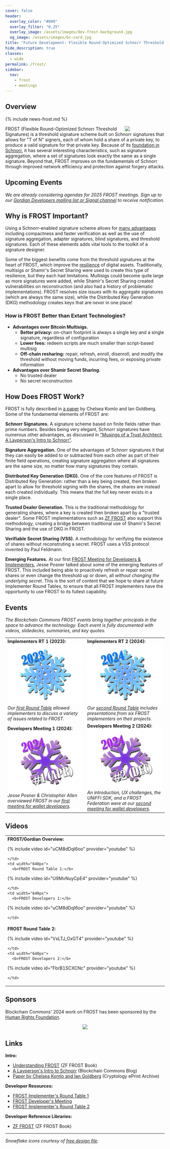 ```yaml
---
cover: false
header:
  overlay_color: "#000"
  overlay_filter: "0.25"
  overlay_image: /assets/images/dev-frost-background.jpg
  og_image: /assets/images/bc-card.jpg
title: "Future Development: Flexible Round-Optimized Schnorr Threshold Signatures (FROST)"
hide_description: true
classes:
  - wide
permalink: /frost/
sidebar:
  nav:
    - frost
    - meetings
---
```


## Overview

{% include news-frost.md %}

<a href="/crypto-stack/"><img src="https://developer.blockchaincommons.com/assets/images/bc-stack-crypto-frost.png" style="margin-left: 20px; float: right" width="25%"></a>

FROST (Flexible Round-Optimized Schnorr Threshold Signatures) is a threshold signature scheme built on Schnorr signatures that allows for
"T of N" signers, each of whom hold a share of a private key, to produce a valid signature for that private key. Because of its
[foundation in Schnorr](https://www.blockchaincommons.com/musings/Schnorr-Intro/), it has several interesting characteristics, such as signature aggregation,
where a set of signatures look exactly the same as a single signature. Beyond that, FROST improves on the fundamentals
of Schnorr through improved network efficiency and protection against forgery attacks.

## Upcoming Events

_We are already considering agendas for 2025 FROST meetings. Sign up to our [Gordian Developers mailing list or Signal channel](https://www.blockchaincommons.com/subscribe/) to receive notification._

## Why is FROST Important?

Using a Schnorr-enabled signature scheme allows for [many advantages](https://www.blockchaincommons.com/musings/Schnorr-Intro/) including compactness
and faster verification as well as the use of signature aggregation, adapter signatures, blind signatures, and threshold signatures. Each of
these elements adds vital tools to the toolkit of a signature designer.

Some of the biggest benefits come from the threshold signatures at the heart of FROST, which improve
the [resilience](/principles/) of digital assets. Traditionally, multisigs or Shamir's Secret Sharing were used to create this type of
resilience, but they each had limitations. Multisigs could become quite large as more signatures were added, while Shamir's Secret
Sharing created vulnerabilities on reconstruction (and also had a history of problematic implementations). FROST resolves size issues
with its aggregate signatures (which are always the same size), while the Distributed Key Generation (DKG) methodology creates keys that are _never_ in
one place!

### How is FROST Better than Extant Technologies?

* **Advantages over Bitcoin Multisigs.** 
   * **Better privacy:** on-chain footprint is always a single key and a single signature, regardless of configuration
   * **Lower fees:** redeem scripts are much smaller than script-based multisig
   * **Off-chain resharing:** repair, refresh, enroll, disenroll, and modify the threshold without moving funds, incurring fees, or exposing private information
* **Advantages over Shamir Secret Sharing.**
   * No trusted dealer
   * No secret reconstruction

## How Does FROST Work?

FROST is fully described in [a paper](https://eprint.iacr.org/2020/852.pdf) by Chelsea Komlo and Ian Goldberg. Some of the fundamental elements
of FROST are:

**Schnorr Signatures.** A signature scheme based on finite fields rather than prime numbers. Besides being very elegant, Schnorr signatures have numerous other advantages, as discussed in ["Musings of a Trust
Architect: A Layperson's Intro to Schnorr"](https://www.blockchaincommons.com/musings/Schnorr-Intro/).

**Signature Aggregation.** One of the advantages of Schnorr signatures it that they can easily be added to or subtracted
from each other as part of their finite field operations, creating signature aggregation where all signatures are the same size, no matter how
many signatures they contain. 

**Distributed Key Generation (DKG).** One of the core features of FROST is Distributed Key Generation: rather than a key being created,
then broken apart to allow for threshold signing with the shares, the shares are instead each created individually. This means that the full key never exists in a single place.

**Trusted Dealer Generation.** This is the traditional methodology for generating shares, where a key is created then broken apart by
a "trusted dealer". Some FROST implementations such as [ZF FROST](https://frost.zfnd.org/index.html) also support this methodology, creating
a bridge between traditional use of Shamir's Secret Sharing and the use of DKG in FROST.

**Verifiable Secret Sharing (VSS).** A methodology for verifying the existence of shares without reconstruting a secret. FROST uses a
VSS protocol invented by Paul Feldmann. 

**Emerging Features.** At our first [FROST Meeting for Developers & Implementers](https://www.youtube.com/watch?v=uCM8dDql6oo&t=2762s), Jesse Posner talked about some of the emerging features of FROST. This included being able to proactively refresh or repair secret shares or even change the threshold up or down, all _without changing the underlying secret_. This is the sort of content that we hope to share at future Implementer Round Tables, to ensure that all FROST implementers have the opportunity to use FROST to its fullest capability.

## Events

_The Blockchain Commons FROST events bring together principals in the space to advance the technology. Each event is fully documented with videos, slidedecks, summaries, and key quotes._

<table width="100%">
  <tr>
    <td width="640px">
      <b>Implementers RT 1 (2023):</b>
      <a href="meeting1">
        <img src="/assets/images/frost-implementers-2023.png">
      </a>
      <i>Our <a href="meeting1">first Round Table</a> allowed implementers to discuss a variety of issues related to FROST.</i>
    </td>
    <td width="640px">
      <b>Implementers RT 2 (2024):</b>
      <a href="meeting2">
        <img src="/assets/images/frost-implementers-2024.png">
      </a>
      <i>Our <a href="meeting2">second Round Table</a> includes presentations from six FROST implementers on their projects.</i>
    </td>
  </tr>
  <tr>
    <td width="640px">
      <b>Developers Meeting 1 (2024):</b>
      <a href="developers1">
        <img src="/assets/images/frost-developers-2024-1.png">
      </a>
      <i>Jesse Posner & Christopher Allen overviewed FROST in our <a href="developers1">first meeting for wallet developers</a>.</i>
    </td>
    <td width="640px">
      <b>Developers Meeting 2 (2024):</b>
      <a href="developers2">
        <img src="/assets/images/frost-developers-2024-2.png">
      </a>
      <i>An introduction, UX challenges, the UNiFFI SDK, and a FROST Federation were at our <a href="developers2">second meeting for wallet developers</a>.</i>
    </td>
  </tr>
</table>

## Videos

<table width="100%">
  <tr>
    <td width="640px">
      <b>FROST/Gordian Overview:</b>

{% include video id="uCM8dDql6oo" provider="youtube" %}

    </td>
    <td width="640px">
      <b>FROST Round Table 1:</b>

{% include video id="U9MvNuyCpE4" provider="youtube" %}

    </td>
    <td width="640px">
      <b>FROST Developers 1:</b>

{% include video id="uCM8dDql6oo" provider="youtube" %}

    </td>
  </tr>
  <tr>
    <td width="640px">
      <b>FROST Round Table 2:</b>

{% include video id="VxLTJ_OxGT4" provider="youtube" %}

    </td>    
    <td width="640px">
      <b>FROST Developers 2:</b>

{% include video id="FbrB1SCXCNc" provider="youtube" %}

    </td>    
  </tr>
</table>

## Sponsors

Blockchain Commons' 2024 work on FROST has been sponsored by the [Human Rights Foundation](https://hrf.org/).

<center><a href="https://hrf.org/"><img src="https://www.blockchaincommons.com/images/sponsors/hrf-white.png"></a></center>

## Links

**Intro:**

* [Understanding FROST](https://frost.zfnd.org/frost.html) (ZF FROST Book)
* [A Layperson's Intro to Schnorr](https://www.blockchaincommons.com/musings/Schnorr-Intro/) (Blockchain Commons Blog)
* [Paper by Chelsea Komlo and Ian Goldberg](https://eprint.iacr.org/2020/852.pdf) (Cryptology ePrint Archive)

**Developer Resources:**

* [FROST Implementer's Round Table 1](/frost/meeting1/)
* [FROST Developer's Meeting](/frost/developers1/)
* [FROST Implementer's Round Table 2](/frost/meeting2/)

**Developer Reference Libraries:**

* [ZF FROST](https://frost.zfnd.org/index.html) (ZF FROST Book)

<hr>

<i>Snowflake icons courtesy of <a href="https://freedesignfile.com/?cat=20205&s=snowflake">free design file</a>.</I>
